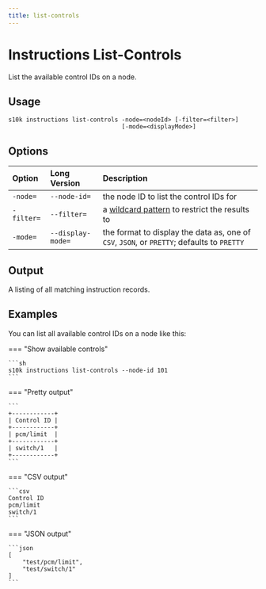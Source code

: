 ```yaml
---
title: list-controls
---
```

# Instructions List-Controls

List the available control IDs on a node.

## Usage

```
s10k instructions list-controls -node=<nodeId> [-filter=<filter>]
                                [-mode=<displayMode>]
```

## Options

<div markdown="1" class="options-explicit-col-widths">

| Option | Long Version | Description |
|:-------|:-------------|:------------|
| `-node=` | `--node-id=` | the node ID to list the control IDs for |
| `-filter=` | `--filter=` | a [wildcard pattern][wildcard] to restrict the results to |
| `-mode=` | `--display-mode=` | the format to display the data as, one of `CSV`, `JSON`, or `PRETTY`; defaults to `PRETTY` |

</div>

## Output

A listing of all matching instruction records.

## Examples

You can list all available control IDs on a node like this:

=== "Show available controls"

	```sh
	s10k instructions list-controls --node-id 101
	```

=== "Pretty output"

	```
	+------------+
	| Control ID |
	+------------+
	| pcm/limit  |
	+------------+
	| switch/1   |
	+------------+
	```

=== "CSV output"

	```csv
	Control ID
	pcm/limit
	switch/1
	```

=== "JSON output"

	```json
	[
		"test/pcm/limit",
		"test/switch/1"
	]
	```


[wildcard]: https://github.com/SolarNetwork/solarnetwork/wiki/SolarNet-API-global-objects#wildcard-patterns
